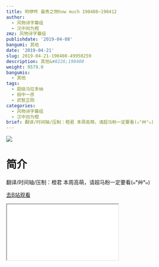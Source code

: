 ```yaml
---
title: 哟咿咚 最贵之物how much 190408~190412
author:
  - 风物诗字幕组
  - 汉中则为橙
zmz: 风物诗字幕组
publishdate: '2019-04-08'
bangumi: 其他
date: '2019-04-21'
slug: 2019-04-21-190408-49950259
description: 其他&#8226;190408
weight: 9579.0
bangumis:
  - 其他
tags:
  - 超级马拉多纳
  - 田中一彦
  - 武智正刚
categories:
  - 风物诗字幕组
  - 汉中则为橙
brief: 翻译/时间轴/压制：橙君 本周高萌，请超马粉一定要看(๑°艸°๑)
---
```

![](https://raw.githubusercontent.com/tcgriffith/owaraisite/master/static/tmpimg/dx2Ckhy.jpg)
# 简介  
翻译/时间轴/压制：橙君
本周高萌，请超马粉一定要看(๑°艸°๑)  

[去B站观看](https://www.bilibili.com/video/av49950259/)
<div class ="resp-container"><iframe class="testiframe" src="//player.bilibili.com/player.html?aid=49950259"", scrolling="no", allowfullscreen="true" > </iframe></div> 
